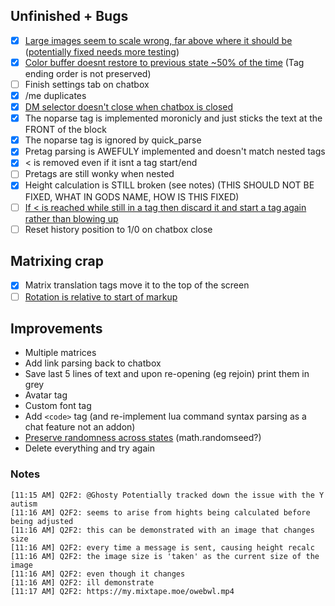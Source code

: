 ## Unfinished + Bugs
- [x] [Large images seem to scale wrong, far above where it should be](https://my.mixtape.moe/mejbyh.png)
([potentially fixed needs more testing](https://b.catgirlsare.sexy/7x8r.png))
- [x] [Color buffer doesnt restore to previous state ~50% of the time](https://b.catgirlsare.sexy/xEMn.png)
(Tag ending order is not preserved)
- [ ] Finish settings tab on chatbox
- [x] /me duplicates
- [x] [DM selector doesn't close when chatbox is closed](https://b.catgirlsare.sexy/Mqir.png)
- [x] The noparse tag is implemented moronicly and just sticks the text at the FRONT of the block
- [x] The noparse tag is ignored by quick_parse
- [x] Pretag parsing is AWEFULY implemented and doesn't match nested tags
- [x] < is removed even if it isnt a tag start/end
- [ ] Pretags are still wonky when nested
- [x] Height calculation is STILL broken (see notes) (THIS SHOULD NOT BE FIXED, WHAT IN GODS NAME, HOW IS THIS FIXED)
- [ ] [If < is reached while still in a tag then discard it and start a tag again rather than blowing up](https://b.catgirlsare.sexy/NqRG.png)
- [ ] Reset history position to 1/0 on chatbox close

## Matrixing crap
- [x] Matrix translation tags move it to the top of the screen
- [ ] [Rotation is relative to start of markup](https://b.catgirlsare.sexy/xxN0.png)

## Improvements
- Multiple matrices
- Add link parsing back to chatbox
- Save last 5 lines of text and upon re-opening (eg rejoin) print them in grey
- Avatar tag
- Custom font tag
- Add ```<code>``` tag (and re-implement lua command syntax parsing as a chat feature not an addon)
- [Preserve randomness across states](https://b.catgirlsare.sexy/kuQ6.png) (math.randomseed?)
- Delete everything and try again

### Notes
```
[11:15 AM] Q2F2: @Ghosty Potentially tracked down the issue with the Y autism
[11:16 AM] Q2F2: seems to arise from hights being calculated before being adjusted
[11:16 AM] Q2F2: this can be demonstrated with an image that changes size
[11:16 AM] Q2F2: every time a message is sent, causing height recalc
[11:16 AM] Q2F2: the image size is 'taken' as the current size of the image
[11:16 AM] Q2F2: even though it changes
[11:16 AM] Q2F2: ill demonstrate
[11:17 AM] Q2F2: https://my.mixtape.moe/owebwl.mp4
```
